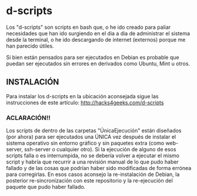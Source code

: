 # d-scripts

Los "d-scripts" son scripts en bash que, o he ido creado para paliar necesidades que han ido surgiendo en el dia a dia de administrar el sistema desde la terminal, o he ido descargando de internet (externos) porque me han parecido útiles.

Si bien están pensados para ser ejecutados en Debian es probable que puedan ser ejecutados sin errores en derivados como Ubuntu, Mint u otros.

## INSTALACIÓN

Para instalar los d-scripts en la ubicación aconsejada sigue las instrucciones de este artículo: http://hacks4geeks.com/d-scripts

### ACLARACIÓN!!
Los scripts de dentro de las carpetas "ÚnicaEjecución" están diseñados (por ahora) para ser ejecutados una ÚNICA vez después de instalar el sistema operativo sin entorno gráfico y sin paquetes extra (como web-server, ssh-server o cualquier otro). Si la ejecución de alguno de esos scripts falla o es interrumpida, no se debería volver a ejecutar el mismo script y habría que recurrir a una revisión manual de lo que pudo haber fallado y de las cosas que podrían haber sido modificadas de forma errónea para corregirlas. En esos casos aconsejo la re-instalación de Debian, la posterior re-sincronización con este repositorio y la re-ejecución del paquete que pudo haber fallado.

